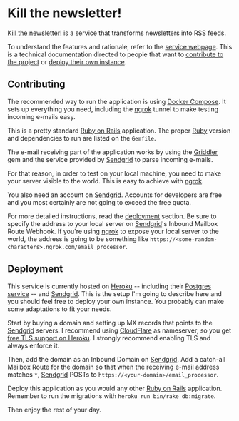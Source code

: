 Kill the newsletter!
====================

[Kill the newsletter!][kill-the-newsletter] is a service that transforms
newsletters into RSS feeds.

To understand the features and rationale, refer to the
[service webpage][kill-the-newsletter]. This is a technical documentation
directed to people that want to [contribute to the project](#contributing) or
[deploy their own instance](#deployment).

Contributing
------------

The recommended way to run the application is using
[Docker Compose][docker-compose]. It sets up everything you need, including the
[ngrok][ngrok] tunnel to make testing incoming e-mails easy.

This is a pretty standard [Ruby on Rails][ruby-on-rails] application. The proper
[Ruby][ruby] version and dependencies to run are listed on the `Gemfile`.

The e-mail receiving part of the application works by using the
[Griddler][griddler] gem and the service provided by [Sendgrid][sendgrid] to
parse incoming e-mails.

For that reason, in order to test on your local machine, you need to make your
server visible to the world. This is easy to achieve with [ngrok][ngrok].

You also need an account on [Sendgrid][sendgrid]. Accounts for developers are
free and you most certainly are not going to exceed the free quota.

For more detailed instructions, read the [deployment](#deployment) section. Be
sure to specify the address to your local server on [Sendgrid][sendgrid]'s
Inbound Mailbox Route Webhook. If you're using [ngrok][ngrok] to expose your
local server to the world, the address is going to be something like
`https://<some-random-characters>.ngrok.com/email_processor`.

Deployment
----------

This service is currently hosted on [Heroku][heroku] -- including their
[Postgres service][heroku-postgres] -- and [Sendgrid][sendgrid]. This is the
setup I'm going to describe here and you should feel free to deploy your own
instance. You probably can make some adaptations to fit your needs.

Start by buying a domain and setting up MX records that points to the
[Sendgrid][sendgrid] servers. I recommend using [CloudFlare][cloudflare] as
nameserver, so you get [free TLS support on Heroku][free-tls-heroku]. I
strongly recommend enabling TLS and always enforce it.

Then, add the domain as an Inbound Domain on [Sendgrid][sendgrid]. Add a
catch-all Mailbox Route for the domain so that when the receiving e-mail address
matches `*`, [Sendgrid][sendgrid] POSTs to
`https://<your-domain>/email_processor`.

Deploy this application as you would any other [Ruby on Rails][ruby-on-rails]
application. Remember to run the migrations with `heroku run bin/rake
db:migrate`.

Then enjoy the rest of your day.


[kill-the-newsletter]: https://www.kill-the-newsletter.com
[ruby-on-rails]: https://rubyonrails.org
[ruby]: https://ruby-lang.org
[griddler]: http://griddler.io/
[sendgrid]: http://www.sendgrid.com/
[ngrok]: https://ngrok.com/
[heroku]: https://heroku.com
[heroku-postgres]: https://postgres.heroku.com
[cloudflare]: https://www.cloudflare.com/
[free-tls-heroku]: https://robots.thoughtbot.com/set-up-cloudflare-free-ssl-on-heroku
[docker-compose]: http://docs.docker.com/compose/
